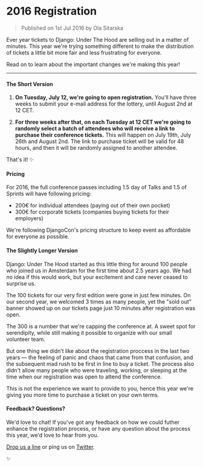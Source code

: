 # 2016 Registration

> Published on 1st Jul 2016 by Ola Sitarska

Ever year tickets to Django: Under The Hood are selling out in a matter of minutes.
This year we're trying something different to make the distribution of tickets
a little bit more fair and less frustrating for everyone.

Read on to learn about the important changes we're making this year!

---

#### The Short Version

1. __On Tuesday, July 12, we're going to open registration.__
You'll have three weeks to submit your e-mail address for the lottery, until August 2nd at 12 CET.

2. __For three weeks after that, on each Tuesday at 12 CET we're going to randomly 
select a batch of attendees who will receive a link to purchase their conference tickets.__
This will happen on July 19th, July 26th and August 2nd. The link to purchase ticket
will be valid for 48 hours, and then it will be randomly assigned to another attendee.

That's it! ✨

#### Pricing

For 2016, the full conference passes including 1.5 day of Talks and 1.5 of 
Sprints will have following pricing:

- 200€ for individual attendees (paying out of their own pocket) 
- 300€ for corporate tickets (companies buying tickets for their employers)

We're following DjangoCon's pricing structure to keep event as affordable 
for everyone as possible.

#### The Slightly Longer Version

Django: Under The Hood started as this little thing for around 100 people who joined
us in Amsterdam for the first time about 2.5 years ago. We had no idea if this 
would work, but your excitement and care never ceased to surprise us.

The 100 tickets for our very first edition were gone in just few minutes. On our second year,
we welcomed 3 times as many people, yet the "sold out" banner showed up on our
tickets page just 10 minutes after registration was open.

The 300 is a number that we're capping the conference at. A sweet spot for serendipity, 
while still making it possible to organize with our small volunteer team. 

But one thing we didn’t like about the registration proccess in the last two years — the 
feeling of panic and chaos that came from that confusion, and the subsequent mad rush
to be first in line to buy a ticket. The process also didn't allow many people 
who were traveling, working, or sleeping at the time when our registration was open 
to attend the conference. 

This is not the experience we want to provide to you, hence this year we're giving
you more time to purchase a ticket on your own terms.

#### Feedback? Questions?

We'd love to chat! If you've got any feedback on how we could futher enhance
the registration process, or have any question about the process this year, we'd love
to hear from you. 

[Drop us a line](mailto:hello@djangounderthehood.com) or ping us on [Twitter](http://twitter.com/DjangoUnderHood).

✨

